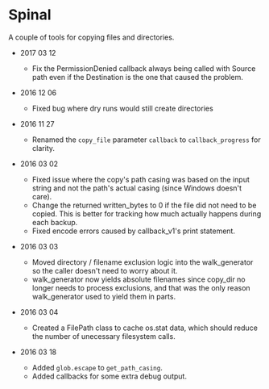 Spinal
========

A couple of tools for copying files and directories.

- 2017 03 12
    - Fix the PermissionDenied callback always being called with Source path even if the Destination is the one that caused the problem.

- 2016 12 06
    - Fixed bug where dry runs would still create directories

- 2016 11 27
    - Renamed the `copy_file` parameter `callback` to `callback_progress` for clarity.

- 2016 03 02
    - Fixed issue where the copy's path casing was based on the input string and not the path's actual casing (since Windows doesn't care).
    - Change the returned written_bytes to 0 if the file did not need to be copied. This is better for tracking how much actually happens during each backup.
    - Fixed encode errors caused by callback_v1's print statement.

- 2016 03 03
    - Moved directory / filename exclusion logic into the walk_generator so the caller doesn't need to worry about it.
    - walk_generator now yields absolute filenames since copy_dir no longer needs to process exclusions, and that was the only reason walk_generator used to yield them in parts.

- 2016 03 04
    - Created a FilePath class to cache os.stat data, which should reduce the number of unecessary filesystem calls.

- 2016 03 18
    - Added `glob.escape` to `get_path_casing`.
    - Added callbacks for some extra debug output.